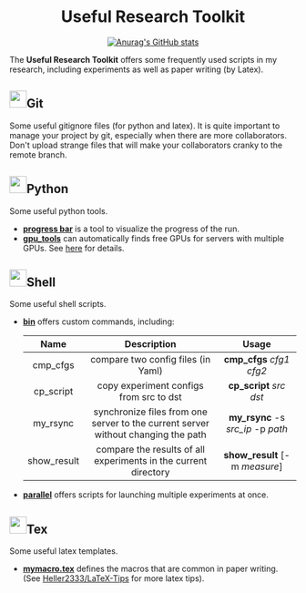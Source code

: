 <div align="center">

# Useful Research Toolkit

[![Anurag's GitHub stats](https://github-readme-stats.vercel.app/api?username=byby221b&count_private=true&show_icons=true)](https://github.com/byby221b/UsefulScripts)
</div>

The **Useful Research Toolkit** offers some frequently used scripts in my research, including experiments as well as paper writing (by Latex).

## <img src="https://img.icons8.com/color/48/null/git.png" width="30px" />Git

Some useful gitignore files (for python and latex). It is quite important to manage your project by git, especially when there are more collaborators. Don't upload strange files that will make your collaborators cranky to the remote branch.

## <img src="https://img.icons8.com/color/48/null/python--v1.png" width="30px" />Python

Some useful python tools.
- **[progress bar](./python/progress_bar.py)** is a tool to visualize the progress of the run.
- **[gpu_tools](./python/gpu_tools)** can automatically finds free GPUs for servers with multiple GPUs. See [here](./python/gpu_tools/README.md) for details.

## <img src="https://img.icons8.com/color/48/null/console.png" width="30px" />Shell

Some useful shell scripts.

- **[bin](./shell/bin)** offers custom commands, including:
  
    |    Name     |                         Description                          |                Usage                |
    | :---------: | :----------------------------------------------------------: | :---------------------------------: |
    |  cmp_cfgs   |              compare two config files (in Yaml)              |     **cmp_cfgs** *cfg1* *cfg2*      |
    |  cp_script  |           copy experiment configs from src to dst            |      **cp_script** *src* *dst*      |
    |  my_rsync   | synchronize files from one server to the current server without changing the path | **my_rsync**  -s *src_ip* -p *path* |
    | show_result | compare the results of all experiments in the current directory |   **show_result** [-m *measure*]    |
    
- **[parallel](./shell/parallel)** offers scripts for launching multiple experiments at once.

## <img src="https://img.icons8.com/color/48/null/latex.png" width="30px"/>Tex

Some useful latex templates.

* **[mymacro.tex](./tex/mymacro.tex)** defines the macros that are common in paper writing. (See [Heller2333/LaTeX-Tips](https://github.com/Heller2333/LaTeX-Tips) for more latex tips).



